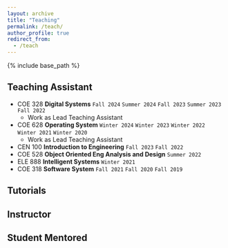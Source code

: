 ```yaml
---
layout: archive
title: "Teaching"
permalink: /teach/
author_profile: true
redirect_from:
  - /teach
---
```


{% include base_path %}

## Teaching Assistant

* COE 328 **Digital Systems** `Fall 2024` `Summer 2024` `Fall 2023` `Summer 2023` `Fall 2022`
  * Work as Lead Teaching Assistant
* COE 628 **Operating System** `Winter 2024` `Winter 2023` `Winter 2022` `Winter 2021` `Winter 2020`
  * Work as Lead Teaching Assistant
* CEN 100 **Introduction to Engineering** `Fall 2023` `Fall 2022`
* COE 528 **Object Oriented Eng Analysis and Design** `Summer 2022`
* ELE 888 **Intelligent Systems** `Winter 2021`
* COE 318 **Software System** `Fall 2021` `Fall 2020` `Fall 2019`



## Tutorials

## Instructor

## Student Mentored
